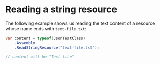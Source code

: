# Reading a string resource

The following example shows us reading the text content of a resource whose name ends with `text-file.txt`:

```csharp { data-fiddle="J90MSL" }
var content = typeof(JsonTestClass)
    .Assembly
    .ReadStringResource("text-file.txt");

// content will be "Text file"
```